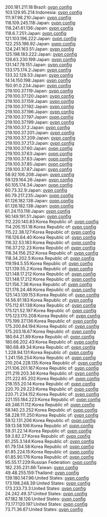 200.181.211.18:Brazil: [ovpn config](vpn/200_181_211_18.ovpn)  
103.129.95.214:Indonesia: [ovpn config](vpn/103_129_95_214.ovpn)  
111.97.98.210:Japan: [ovpn config](vpn/111_97_98_210.ovpn)  
118.109.245.118:Japan: [ovpn config](vpn/118_109_245_118.ovpn)  
118.241.61.136:Japan: [ovpn config](vpn/118_241_61_136.ovpn)  
118.6.7.251:Japan: [ovpn config](vpn/118_6_7_251.ovpn)  
121.103.196.222:Japan: [ovpn config](vpn/121_103_196_222.ovpn)  
122.255.196.92:Japan: [ovpn config](vpn/122_255_196_92.ovpn)  
124.241.163.51:Japan: [ovpn config](vpn/124_241_163_51.ovpn)  
125.198.183.222:Japan: [ovpn config](vpn/125_198_183_222.ovpn)  
126.63.230.199:Japan: [ovpn config](vpn/126_63_230_199.ovpn)  
131.147.78.151:Japan: [ovpn config](vpn/131_147_78_151.ovpn)  
133.175.174.2:Japan: [ovpn config](vpn/133_175_174_2.ovpn)  
133.32.128.53:Japan: [ovpn config](vpn/133_32_128_53.ovpn)  
14.14.150.198:Japan: [ovpn config](vpn/14_14_150_198.ovpn)  
150.91.0.234:Japan: [ovpn config](vpn/150_91_0_234.ovpn)  
219.100.37.119:Japan: [ovpn config](vpn/219_100_37_119.ovpn)  
219.100.37.120:Japan: [ovpn config](vpn/219_100_37_120.ovpn)  
219.100.37.159:Japan: [ovpn config](vpn/219_100_37_159.ovpn)  
219.100.37.192:Japan: [ovpn config](vpn/219_100_37_192.ovpn)  
219.100.37.196:Japan: [ovpn config](vpn/219_100_37_196.ovpn)  
219.100.37.197:Japan: [ovpn config](vpn/219_100_37_197.ovpn)  
219.100.37.199:Japan: [ovpn config](vpn/219_100_37_199.ovpn)  
219.100.37.2:Japan: [ovpn config](vpn/219_100_37_2.ovpn)  
219.100.37.201:Japan: [ovpn config](vpn/219_100_37_201.ovpn)  
219.100.37.209:Japan: [ovpn config](vpn/219_100_37_209.ovpn)  
219.100.37.213:Japan: [ovpn config](vpn/219_100_37_213.ovpn)  
219.100.37.60:Japan: [ovpn config](vpn/219_100_37_60.ovpn)  
219.100.37.63:Japan: [ovpn config](vpn/219_100_37_63.ovpn)  
219.100.37.83:Japan: [ovpn config](vpn/219_100_37_83.ovpn)  
219.100.37.85:Japan: [ovpn config](vpn/219_100_37_85.ovpn)  
219.100.37.87:Japan: [ovpn config](vpn/219_100_37_87.ovpn)  
58.92.106.208:Japan: [ovpn config](vpn/58_92_106_208.ovpn)  
59.129.164.26:Japan: [ovpn config](vpn/59_129_164_26.ovpn)  
60.105.174.34:Japan: [ovpn config](vpn/60_105_174_34.ovpn)  
60.73.32.9:Japan: [ovpn config](vpn/60_73_32_9.ovpn)  
60.79.217.235:Japan: [ovpn config](vpn/60_79_217_235.ovpn)  
61.126.182.138:Japan: [ovpn config](vpn/61_126_182_138.ovpn)  
61.126.182.138:Japan: [ovpn config](vpn/61_126_182_138.ovpn)  
61.24.113.118:Japan: [ovpn config](vpn/61_24_113_118.ovpn)  
90.149.191.51:Japan: [ovpn config](vpn/90_149_191_51.ovpn)  
112.220.140.83:Korea Republic of: [ovpn config](vpn/112_220_140_83.ovpn)  
114.205.151.18:Korea Republic of: [ovpn config](vpn/114_205_151_18.ovpn)  
115.22.38.127:Korea Republic of: [ovpn config](vpn/115_22_38_127.ovpn)  
116.126.64.40:Korea Republic of: [ovpn config](vpn/116_126_64_40.ovpn)  
116.32.53.183:Korea Republic of: [ovpn config](vpn/116_32_53_183.ovpn)  
116.37.212.23:Korea Republic of: [ovpn config](vpn/116_37_212_23.ovpn)  
118.34.156.252:Korea Republic of: [ovpn config](vpn/118_34_156_252.ovpn)  
118.34.202.5:Korea Republic of: [ovpn config](vpn/118_34_202_5.ovpn)  
119.194.5.55:Korea Republic of: [ovpn config](vpn/119_194_5_55.ovpn)  
121.139.55.2:Korea Republic of: [ovpn config](vpn/121_139_55_2.ovpn)  
121.148.17.212:Korea Republic of: [ovpn config](vpn/121_148_17_212.ovpn)  
121.148.17.212:Korea Republic of: [ovpn config](vpn/121_148_17_212.ovpn)  
121.156.7.36:Korea Republic of: [ovpn config](vpn/121_156_7_36.ovpn)  
121.178.24.48:Korea Republic of: [ovpn config](vpn/121_178_24_48.ovpn)  
125.143.139.153:Korea Republic of: [ovpn config](vpn/125_143_139_153.ovpn)  
14.56.91.183:Korea Republic of: [ovpn config](vpn/14_56_91_183.ovpn)  
175.112.61.138:Korea Republic of: [ovpn config](vpn/175_112_61_138.ovpn)  
175.121.52.197:Korea Republic of: [ovpn config](vpn/175_121_52_197.ovpn)  
175.123.170.208:Korea Republic of: [ovpn config](vpn/175_123_170_208.ovpn)  
175.199.37.136:Korea Republic of: [ovpn config](vpn/175_199_37_136.ovpn)  
175.200.84.194:Korea Republic of: [ovpn config](vpn/175_200_84_194.ovpn)  
175.203.16.67:Korea Republic of: [ovpn config](vpn/175_203_16_67.ovpn)  
180.64.21.89:Korea Republic of: [ovpn config](vpn/180_64_21_89.ovpn)  
180.66.202.43:Korea Republic of: [ovpn config](vpn/180_66_202_43.ovpn)  
180.68.49.34:Korea Republic of: [ovpn config](vpn/180_68_49_34.ovpn)  
1.228.94.131:Korea Republic of: [ovpn config](vpn/1_228_94_131.ovpn)  
1.241.156.254:Korea Republic of: [ovpn config](vpn/1_241_156_254.ovpn)  
210.204.228.135:Korea Republic of: [ovpn config](vpn/210_204_228_135.ovpn)  
211.106.201.167:Korea Republic of: [ovpn config](vpn/211_106_201_167.ovpn)  
211.219.203.34:Korea Republic of: [ovpn config](vpn/211_219_203_34.ovpn)  
211.222.65.202:Korea Republic of: [ovpn config](vpn/211_222_65_202.ovpn)  
218.155.20.14:Korea Republic of: [ovpn config](vpn/218_155_20_14.ovpn)  
220.70.29.223:Korea Republic of: [ovpn config](vpn/220_70_29_223.ovpn)  
220.71.234.152:Korea Republic of: [ovpn config](vpn/220_71_234_152.ovpn)  
221.155.184.223:Korea Republic of: [ovpn config](vpn/221_155_184_223.ovpn)  
49.246.11.112:Korea Republic of: [ovpn config](vpn/49_246_11_112.ovpn)  
58.140.23.252:Korea Republic of: [ovpn config](vpn/58_140_23_252.ovpn)  
58.228.111.250:Korea Republic of: [ovpn config](vpn/58_228_111_250.ovpn)  
59.12.131.206:Korea Republic of: [ovpn config](vpn/59_12_131_206.ovpn)  
59.13.58.106:Korea Republic of: [ovpn config](vpn/59_13_58_106.ovpn)  
59.31.22.14:Korea Republic of: [ovpn config](vpn/59_31_22_14.ovpn)  
59.3.82.27:Korea Republic of: [ovpn config](vpn/59_3_82_27.ovpn)  
61.255.3.144:Korea Republic of: [ovpn config](vpn/61_255_3_144.ovpn)  
61.79.134.58:Korea Republic of: [ovpn config](vpn/61_79_134_58.ovpn)  
61.85.224.15:Korea Republic of: [ovpn config](vpn/61_85_224_15.ovpn)  
61.85.90.176:Korea Republic of: [ovpn config](vpn/61_85_90_176.ovpn)  
95.55.17.229:Russian Federation: [ovpn config](vpn/95_55_17_229.ovpn)  
182.235.231.66:Taiwan: [ovpn config](vpn/182_235_231_66.ovpn)  
49.48.255.159:Thailand: [ovpn config](vpn/49_48_255_159.ovpn)  
139.180.147.96:United States: [ovpn config](vpn/139_180_147_96.ovpn)  
173.198.248.39:United States: [ovpn config](vpn/173_198_248_39.ovpn)  
173.233.73.3:United States: [ovpn config](vpn/173_233_73_3.ovpn)  
24.242.49.37:United States: [ovpn config](vpn/24_242_49_37.ovpn)  
67.182.18.126:United States: [ovpn config](vpn/67_182_18_126.ovpn)  
73.177.120.197:United States: [ovpn config](vpn/73_177_120_197.ovpn)  
73.71.36.67:United States: [ovpn config](vpn/73_71_36_67.ovpn)  
